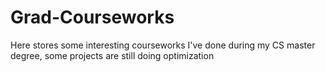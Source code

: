 # Grad-Courseworks
Here stores some interesting courseworks I've done during my CS master degree, some projects are still doing optimization

